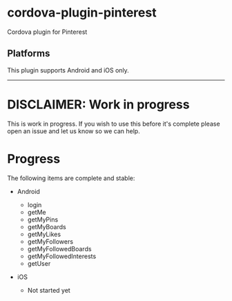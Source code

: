 # cordova-plugin-pinterest
Cordova plugin for Pinterest

## Platforms
This plugin supports Android and iOS only.



---


# DISCLAIMER: Work in progress
This is work in progress. If you wish to use this before it's complete please open an issue and let us know so we can help.

# Progress
The following items are complete and stable:

- Android
  - login
  - getMe
  - getMyPins
  - getMyBoards
  - getMyLikes
  - getMyFollowers
  - getMyFollowedBoards
  - getMyFollowedInterests
  - getUser

- iOS
  - Not started yet
